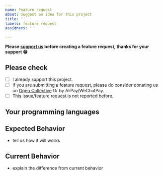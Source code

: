 ```yaml
---
name: Feature request
about: Suggest an idea for this project
title: ''
labels: feature request
assignees: ''

---
```


**Please [support us](https://github.com/izhangzhihao/intellij-rainbow-brackets#support-us) before creating a feature request, thanks for your support 😁**

## Please check

- [ ] I already support this project.
- [ ] If you are submitting a feature request, please do consider donating us on [Open Collective](https://opencollective.com/intellij-rainbow-brackets) Or by AliPay/WeChatPay.
- [ ] This issue/feature request is not reported before.

## Your programming languages

## Expected Behavior
* tell us how it will works

## Current Behavior
* explain the difference from current behavior
